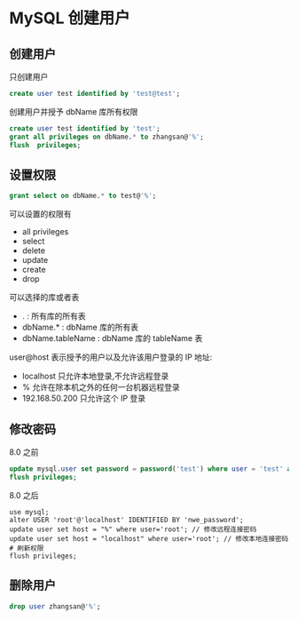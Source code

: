 # MySQL 创建用户

## 创建用户

只创建用户

```sql
create user test identified by 'test@test';
```

创建用户并授予 dbName 库所有权限

```sql
create user test identified by 'test';
grant all privileges on dbName.* to zhangsan@'%';
flush  privileges;
```

## 设置权限

```sql
grant select on dbName.* to test@'%';
```

可以设置的权限有

- all privileges
- select
- delete
- update
- create
- drop

可以选择的库或者表

- . : 所有库的所有表
- dbName.\* : dbName 库的所有表
- dbName.tableName : dbName 库的 tableName 表

user@host 表示授予的用户以及允许该用户登录的 IP 地址:

- localhost 只允许本地登录,不允许远程登录
- % 允许在除本机之外的任何一台机器远程登录
- 192.168.50.200 只允许这个 IP 登录

## 修改密码

8.0 之前

```sql
update mysql.user set password = password('test') where user = 'test' and host = '%';
flush privileges;
```

8.0 之后

```shell
use mysql;
alter USER 'root'@'localhost' IDENTIFIED BY 'nwe_password';
update user set host = "%" where user='root'; // 修改远程连接密码
update user set host = "localhost" where user='root'; // 修改本地连接密码
# 刷新权限
flush privileges;
```

## 删除用户

```sql
drop user zhangsan@'%';
```

##
